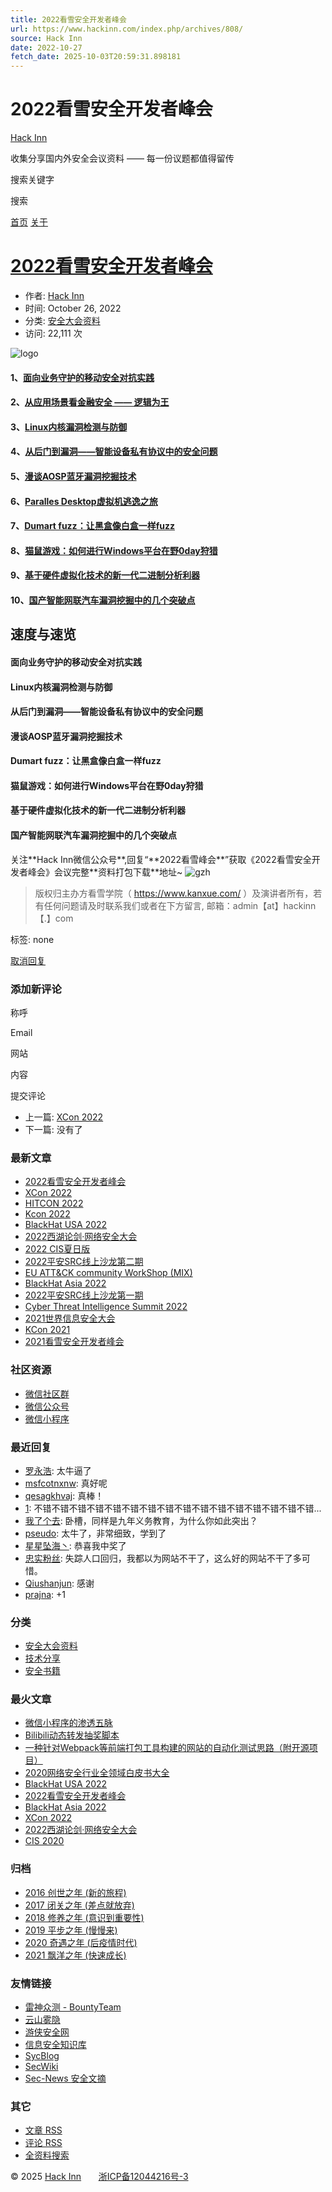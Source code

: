 ```yaml
---
title: 2022看雪安全开发者峰会
url: https://www.hackinn.com/index.php/archives/808/
source: Hack Inn
date: 2022-10-27
fetch_date: 2025-10-03T20:59:31.898181
---
```


# 2022看雪安全开发者峰会

[Hack Inn](https://www.hackinn.com/)

收集分享国内外安全会议资料 —— 每一份议题都值得留传

搜索关键字

搜索

[首页](https://www.hackinn.com/)
[关于](https://www.hackinn.com/index.php/about "关于")

# [2022看雪安全开发者峰会](https://www.hackinn.com/index.php/archives/808/)

* 作者: [Hack Inn](https://www.hackinn.com/index.php/author/1/)
* 时间: October 26, 2022
* 分类: [安全大会资料](https://www.hackinn.com/index.php/category/%E5%AE%89%E5%85%A8%E5%A4%A7%E4%BC%9A%E8%B5%84%E6%96%99/)
* 访问: 22,111 次

![logo](https://data.hackinn.com/ppt/2022看雪安全开发者峰会/logo.png "logo")
#### 1、[面向业务守护的移动安全对抗实践](https://data.hackinn.com/ppt/2022看雪安全开发者峰会/面向业务守护的移动安全对抗实践.pdf)
#### 2、[从应用场景看金融安全 —— 逻辑为王](https://data.hackinn.com/ppt/2022看雪安全开发者峰会/从应用场景看金融安全%20——%20逻辑为王.pdf)
#### 3、[Linux内核漏洞检测与防御](https://data.hackinn.com/ppt/2022看雪安全开发者峰会/Linux内核漏洞检测与防御.pdf)
#### 4、[从后门到漏洞——智能设备私有协议中的安全问题](https://data.hackinn.com/ppt/2022看雪安全开发者峰会/从后门到漏洞——智能设备私有协议中的安全问题.pdf)
#### 5、[漫谈AOSP蓝牙漏洞挖掘技术](https://data.hackinn.com/ppt/2022看雪安全开发者峰会/漫谈AOSP蓝牙漏洞挖掘技术.pdf)
#### 6、[Paralles Desktop虚拟机逃逸之旅](https://data.hackinn.com/ppt/2022看雪安全开发者峰会/Paralles%20Desktop虚拟机逃逸之旅.pdf)
#### 7、[Dumart fuzz：让黑盒像白盒一样fuzz](https://data.hackinn.com/ppt/2022看雪安全开发者峰会/Dumart%20fuzz：让黑盒像白盒一样fuzz.pdf)
#### 8、[猫鼠游戏：如何进行Windows平台在野0day狩猎](https://data.hackinn.com/ppt/2022看雪安全开发者峰会/猫鼠游戏：如何进行Windows平台在野0day狩猎.pdf)
#### 9、[基于硬件虚拟化技术的新一代二进制分析利器](https://data.hackinn.com/ppt/2022看雪安全开发者峰会/基于硬件虚拟化技术的新一代二进制分析利器.pdf)
#### 10、[国产智能网联汽车漏洞挖掘中的几个突破点](https://data.hackinn.com/ppt/2022看雪安全开发者峰会/国产智能网联汽车漏洞挖掘中的几个突破点.pdf)
## 速度与速览
#### 面向业务守护的移动安全对抗实践
#### Linux内核漏洞检测与防御
#### 从后门到漏洞——智能设备私有协议中的安全问题
#### 漫谈AOSP蓝牙漏洞挖掘技术
#### Dumart fuzz：让黑盒像白盒一样fuzz
#### 猫鼠游戏：如何进行Windows平台在野0day狩猎
#### 基于硬件虚拟化技术的新一代二进制分析利器
#### 国产智能网联汽车漏洞挖掘中的几个突破点
关注\*\*Hack Inn微信公众号\*\*,回复“\*\*2022看雪峰会\*\*”获取《2022看雪安全开发者峰会》会议完整\*\*资料打包下载\*\*地址~
![gzh](https://data.hackinn.com/photo/gzh/qr-sys.jpg)
> 版权归主办方看雪学院（ https://www.kanxue.com/ ）及演讲者所有，若有任何问题请及时联系我们或者在下方留言, 邮箱：admin【at】hackinn【.】com

标签: none

[取消回复](https://www.hackinn.com/index.php/archives/808/#respond-post-808)

### 添加新评论

称呼

Email

网站

内容

提交评论

* 上一篇: [XCon 2022](https://www.hackinn.com/index.php/archives/807/ "XCon 2022")
* 下一篇: 没有了

### 最新文章

* [2022看雪安全开发者峰会](https://www.hackinn.com/index.php/archives/808/)
* [XCon 2022](https://www.hackinn.com/index.php/archives/807/)
* [HITCON 2022](https://www.hackinn.com/index.php/archives/806/)
* [Kcon 2022](https://www.hackinn.com/index.php/archives/801/)
* [BlackHat USA 2022](https://www.hackinn.com/index.php/archives/798/)
* [2022西湖论剑·网络安全大会](https://www.hackinn.com/index.php/archives/796/)
* [2022 CIS夏日版](https://www.hackinn.com/index.php/archives/792/)
* [2022平安SRC线上沙龙第二期](https://www.hackinn.com/index.php/archives/791/)
* [EU ATT&CK community WorkShop (MIX)](https://www.hackinn.com/index.php/archives/783/)
* [BlackHat Asia 2022](https://www.hackinn.com/index.php/archives/782/)
* [2022平安SRC线上沙龙第一期](https://www.hackinn.com/index.php/archives/780/)
* [Cyber Threat Intelligence Summit 2022](https://www.hackinn.com/index.php/archives/777/)
* [2021世界信息安全大会](https://www.hackinn.com/index.php/archives/762/)
* [KCon 2021](https://www.hackinn.com/index.php/archives/755/)
* [2021看雪安全开发者峰会](https://www.hackinn.com/index.php/archives/805/)

### 社区资源

* [微信社区群](https://data.hackinn.com/html/hackinn-group.html)
* [微信公众号](https://data.hackinn.com/photo/gzh/qr-sys.jpg)
* [微信小程序](https://data.hackinn.com/photo/gzh/xcx.jpeg)

### 最近回复

* [罗永浩](https://www.hackinn.com/index.php/archives/672/#comment-131): 太牛逼了
* [msfcotnxnw](https://www.hackinn.com/index.php/archives/807/#comment-109): 真好呢
* [qesagkhvaj](https://www.hackinn.com/index.php/archives/798/#comment-103): 真棒！
* [1](https://www.hackinn.com/index.php/archives/672/#comment-97): 不错不错不错不错不错不错不错不错不错不错不错不错不错不错不错不错...
* [我了个去](https://www.hackinn.com/index.php/archives/672/#comment-96): 卧槽，同样是九年义务教育，为什么你如此突出？
* [pseudo](https://www.hackinn.com/index.php/archives/672/#comment-94): 太牛了，非常细致，学到了
* [星星坠海丶](https://www.hackinn.com/index.php/archives/112/#comment-90): 恭喜我中奖了
* [忠实粉丝](https://www.hackinn.com/index.php/about#comment-88): 失踪人口回归，我都以为网站不干了，这么好的网站不干了多可惜。
* [Qiushanjun](https://www.hackinn.com/index.php/archives/112/#comment-70): 感谢
* [prajna](https://www.hackinn.com/index.php/archives/744/#comment-66): +1

### 分类

* [安全大会资料](https://www.hackinn.com/index.php/category/%E5%AE%89%E5%85%A8%E5%A4%A7%E4%BC%9A%E8%B5%84%E6%96%99/)
* [技术分享](https://www.hackinn.com/index.php/category/%E6%8A%80%E6%9C%AF%E5%88%86%E4%BA%AB/)
* [安全书籍](https://www.hackinn.com/index.php/category/%E5%AE%89%E5%85%A8%E4%B9%A6%E7%B1%8D/)

### 最火文章

* [微信小程序的渗透五脉](https://www.hackinn.com/index.php/archives/672/ "微信小程序的渗透五脉")
* [Bilibili动态转发抽奖脚本](https://www.hackinn.com/index.php/archives/112/ "Bilibili动态转发抽奖脚本")
* [一种针对Webpack等前端打包工具构建的网站的自动化测试思路（附开源项目）](https://www.hackinn.com/index.php/archives/744/ "一种针对Webpack等前端打包工具构建的网站的自动化测试思路（附开源项目）")
* [2020网络安全行业全领域白皮书大全](https://www.hackinn.com/index.php/archives/752/ "2020网络安全行业全领域白皮书大全")
* [BlackHat USA 2022](https://www.hackinn.com/index.php/archives/798/ "BlackHat USA 2022")
* [2022看雪安全开发者峰会](https://www.hackinn.com/index.php/archives/808/ "2022看雪安全开发者峰会")
* [BlackHat Asia 2022](https://www.hackinn.com/index.php/archives/782/ "BlackHat Asia 2022")
* [XCon 2022](https://www.hackinn.com/index.php/archives/807/ "XCon 2022")
* [2022西湖论剑·网络安全大会](https://www.hackinn.com/index.php/archives/796/ "2022西湖论剑·网络安全大会")
* [CIS 2020](https://www.hackinn.com/index.php/archives/754/ "CIS 2020")

### 归档

* [2016 创世之年 (新的旅程)](https://www.hackinn.com/index.php/2016/)
* [2017 闭关之年 (差点就放弃)](https://www.hackinn.com/index.php/2017/)
* [2018 修养之年 (意识到重要性)](https://www.hackinn.com/index.php/2018/)
* [2019 平步之年 (慢慢来)](https://www.hackinn.com/index.php/2019/)
* [2020 奇遇之年 (后疫情时代)](https://www.hackinn.com/index.php/2020/)
* [2021 飘洋之年 (快速成长)](https://www.hackinn.com/index.php/2021/)

### 友情链接

* [雷神众测 - BountyTeam](https://www.bountyteam.com/)
* [云山雾隐](https://yunshanwuyin.com/)
* [游侠安全网](http://www.youxia.org/)
* [信息安全知识库](http://www.vipread.com/)
* [SycBlog](https://www.mfeng.cc/)
* [SecWiki](https://www.sec-wiki.com/)
* [Sec-News 安全文摘](https://wiki.ioin.in)

### 其它

* [文章 RSS](https://www.hackinn.com/index.php/feed/)
* [评论 RSS](https://www.hackinn.com/index.php/feed/comments/)
* [全资料搜索](https://www.hackinn.com/search/)

© 2025 [Hack Inn](https://www.hackinn.com/)
      [浙ICP备12044216号-3](https://beian.miit.gov.cn/)